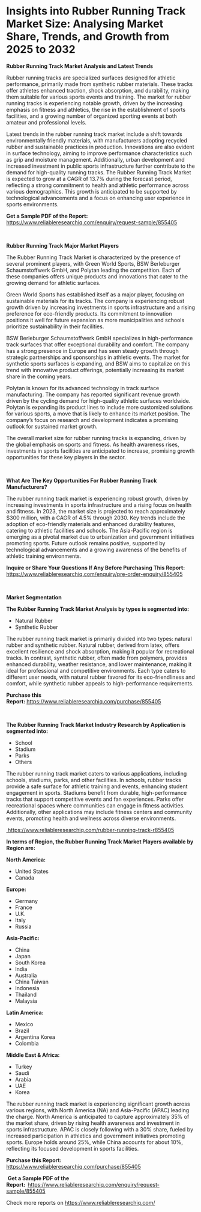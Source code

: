 <p><h1>Insights into Rubber Running Track Market Size: Analysing Market Share, Trends, and Growth from 2025 to 2032</h1></p><p><strong>Rubber Running Track Market Analysis and Latest Trends</strong></p>
<p><p>Rubber running tracks are specialized surfaces designed for athletic performance, primarily made from synthetic rubber materials. These tracks offer athletes enhanced traction, shock absorption, and durability, making them suitable for various sports events and training. The market for rubber running tracks is experiencing notable growth, driven by the increasing emphasis on fitness and athletics, the rise in the establishment of sports facilities, and a growing number of organized sporting events at both amateur and professional levels.</p><p>Latest trends in the rubber running track market include a shift towards environmentally friendly materials, with manufacturers adopting recycled rubber and sustainable practices in production. Innovations are also evident in surface technology, aiming to improve performance characteristics such as grip and moisture management. Additionally, urban development and increased investment in public sports infrastructure further contribute to the demand for high-quality running tracks. The Rubber Running Track Market is expected to grow at a CAGR of 13.7% during the forecast period, reflecting a strong commitment to health and athletic performance across various demographics. This growth is anticipated to be supported by technological advancements and a focus on enhancing user experience in sports environments.</p></p>
<p><strong>Get a Sample PDF of the Report:&nbsp;</strong> <a href="https://www.reliableresearchiq.com/enquiry/request-sample/855405?utm_campaign=2299&utm_medium=2&utm_source=Github&utm_content=ia&utm_term=05042025&utm_id=rubber-running-track">https://www.reliableresearchiq.com/enquiry/request-sample/855405</a></p>
<p>&nbsp;</p>
<p><strong>Rubber Running Track Major Market Players</strong></p>
<p><p>The Rubber Running Track Market is characterized by the presence of several prominent players, with Green World Sports, BSW Berleburger Schaumstoffwerk GmbH, and Polytan leading the competition. Each of these companies offers unique products and innovations that cater to the growing demand for athletic surfaces.</p><p>Green World Sports has established itself as a major player, focusing on sustainable materials for its tracks. The company is experiencing robust growth driven by increasing investments in sports infrastructure and a rising preference for eco-friendly products. Its commitment to innovation positions it well for future expansion as more municipalities and schools prioritize sustainability in their facilities.</p><p>BSW Berleburger Schaumstoffwerk GmbH specializes in high-performance track surfaces that offer exceptional durability and comfort. The company has a strong presence in Europe and has seen steady growth through strategic partnerships and sponsorships in athletic events. The market for synthetic sports surfaces is expanding, and BSW aims to capitalize on this trend with innovative product offerings, potentially increasing its market share in the coming years.</p><p>Polytan is known for its advanced technology in track surface manufacturing. The company has reported significant revenue growth driven by the cycling demand for high-quality athletic surfaces worldwide. Polytan is expanding its product lines to include more customized solutions for various sports, a move that is likely to enhance its market position. The company’s focus on research and development indicates a promising outlook for sustained market growth.</p><p>The overall market size for rubber running tracks is expanding, driven by the global emphasis on sports and fitness. As health awareness rises, investments in sports facilities are anticipated to increase, promising growth opportunities for these key players in the sector.</p></p>
<p>&nbsp;</p>
<p><strong>What Are The Key Opportunities For Rubber Running Track Manufacturers?</strong></p>
<p><p>The rubber running track market is experiencing robust growth, driven by increasing investments in sports infrastructure and a rising focus on health and fitness. In 2023, the market size is projected to reach approximately $300 million, with a CAGR of 4.5% through 2030. Key trends include the adoption of eco-friendly materials and enhanced durability features, catering to athletic facilities and schools. The Asia-Pacific region is emerging as a pivotal market due to urbanization and government initiatives promoting sports. Future outlook remains positive, supported by technological advancements and a growing awareness of the benefits of athletic training environments.</p></p>
<p><strong>Inquire or Share Your Questions If Any Before Purchasing This Report:</strong> <a href="https://www.reliableresearchiq.com/enquiry/pre-order-enquiry/855405?utm_campaign=2299&utm_medium=2&utm_source=Github&utm_content=ia&utm_term=05042025&utm_id=rubber-running-track">https://www.reliableresearchiq.com/enquiry/pre-order-enquiry/855405</a></p>
<p>&nbsp;</p>
<p><strong>Market Segmentation</strong></p>
<p><strong>The Rubber Running Track Market Analysis by types is segmented into:</strong></p>
<p><ul><li>Natural Rubber</li><li>Synthetic Rubber</li></ul></p>
<p><p>The rubber running track market is primarily divided into two types: natural rubber and synthetic rubber. Natural rubber, derived from latex, offers excellent resilience and shock absorption, making it popular for recreational tracks. In contrast, synthetic rubber, often made from polymers, provides enhanced durability, weather resistance, and lower maintenance, making it ideal for professional and competitive environments. Each type caters to different user needs, with natural rubber favored for its eco-friendliness and comfort, while synthetic rubber appeals to high-performance requirements.</p></p>
<p><strong>Purchase this Report:&nbsp;</strong><a href="https://www.reliableresearchiq.com/purchase/855405?utm_campaign=2299&utm_medium=2&utm_source=Github&utm_content=ia&utm_term=05042025&utm_id=rubber-running-track">https://www.reliableresearchiq.com/purchase/855405</a></p>
<p>&nbsp;</p>
<p><strong>The Rubber Running Track Market Industry Research by Application is segmented into:</strong></p>
<p><ul><li>School</li><li>Stadium</li><li>Parks</li><li>Others</li></ul></p>
<p><p>The rubber running track market caters to various applications, including schools, stadiums, parks, and other facilities. In schools, rubber tracks provide a safe surface for athletic training and events, enhancing student engagement in sports. Stadiums benefit from durable, high-performance tracks that support competitive events and fan experiences. Parks offer recreational spaces where communities can engage in fitness activities. Additionally, other applications may include fitness centers and community events, promoting health and wellness across diverse environments.</p></p>
<p><a href="https://www.reliableresearchiq.com/rubber-running-track-r855405?utm_campaign=2299&utm_medium=2&utm_source=Github&utm_content=ia&utm_term=05042025&utm_id=rubber-running-track">&nbsp;https://www.reliableresearchiq.com/rubber-running-track-r855405</a></p>
<p><strong>In terms of Region, the Rubber Running Track Market Players available by Region are:</strong></p>
<p>
    <p> <strong> North America: </strong>
        <ul>
            <li>United States</li>
            <li>Canada</li>
        </ul>
        </p> 
    <p> <strong> Europe: </strong>
        <ul>
            <li>Germany</li>
            <li>France</li>
            <li>U.K.</li>
            <li>Italy</li>
            <li>Russia</li>
        </ul>
        </p> 
    <p> <strong> Asia-Pacific: </strong>
        <ul>
            <li>China</li>
            <li>Japan</li>
            <li>South Korea</li>
            <li>India</li>
            <li>Australia</li>
            <li>China Taiwan</li>
            <li>Indonesia</li>
            <li>Thailand</li>
            <li>Malaysia</li>
        </ul>
        </p> 
    <p> <strong> Latin America: </strong>
        <ul>
            <li>Mexico</li>
            <li>Brazil</li>
            <li>Argentina Korea</li>
            <li>Colombia</li>
        </ul>
        </p> 
    <p> <strong> Middle East & Africa: </strong>
        <ul>
            <li>Turkey</li>
            <li>Saudi</li>
            <li>Arabia</li>
            <li>UAE</li>
            <li>Korea</li>
        </ul>
    </p>
    </p>
<p><p>The rubber running track market is experiencing significant growth across various regions, with North America (NA) and Asia-Pacific (APAC) leading the charge. North America is anticipated to capture approximately 35% of the market share, driven by rising health awareness and investment in sports infrastructure. APAC is closely following with a 30% share, fueled by increased participation in athletics and government initiatives promoting sports. Europe holds around 25%, while China accounts for about 10%, reflecting its focused development in sports facilities.</p></p>
<p><strong>Purchase this Report: </strong><a href="https://www.reliableresearchiq.com/purchase/855405?utm_campaign=2299&utm_medium=2&utm_source=Github&utm_content=ia&utm_term=05042025&utm_id=rubber-running-track">https://www.reliableresearchiq.com/purchase/855405</a></p>
<p>&nbsp;<strong>Get a Sample PDF of the Report:&nbsp;&nbsp;</strong><a href="https://www.reliableresearchiq.com/enquiry/request-sample/855405?utm_campaign=2299&utm_medium=2&utm_source=Github&utm_content=ia&utm_term=05042025&utm_id=rubber-running-track">https://www.reliableresearchiq.com/enquiry/request-sample/855405</a></p>
<p><strong></strong></p>
<p>Check more reports on <a href="https://www.reliableresearchiq.com/?utm_campaign=2299&utm_medium=2&utm_source=Github&utm_content=ia&utm_term=05042025&utm_id=rubber-running-track">https://www.reliableresearchiq.com/</a></p>